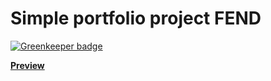 # Simple portfolio project FEND

[![Greenkeeper badge](https://badges.greenkeeper.io/phenax/simple-portfolio-fend.svg)](https://greenkeeper.io/)

**[Preview](http://htmlpreview.github.io/?https://github.com/phenax/simple-portfolio-fend/blob/master/index.html)**
